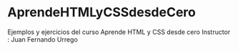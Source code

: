 # AprendeHTMLyCSSdesdeCero
Ejemplos y ejercicios del curso Aprende HTML y CSS desde cero
Instructor : Juan Fernando Urrego
